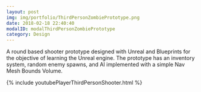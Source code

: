 ```yaml
---
layout: post
img: img/portfolio/ThirdPersonZombiePrototype.png
date: 2018-02-18 22:40:40
modalID: modalThirdPersonZombiePrototype
category: Design
---
```

A round based shooter prototype designed with Unreal and Blueprints for the objective of learning the Unreal engine. The prototype has an inventory system, random enemy spawns, and AI implemented with a simple Nav Mesh Bounds Volume. 


{% include youtubePlayerThirdPersonShooter.html %}

